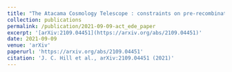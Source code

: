 ```yaml
---
title: "The Atacama Cosmology Telescope : constraints on pre-recombination early dark energy"
collection: publications
permalink: /publication/2021-09-09-act_ede_paper
excerpt: '[arXiv:2109.04451](https://arxiv.org/abs/2109.04451)'
date: 2021-09-09
venue: 'arXiv'
paperurl: 'https://arxiv.org/abs/2109.04451'
citation: 'J. C. Hill et al., arXiv:2109.04451 (2021)'
---
```

